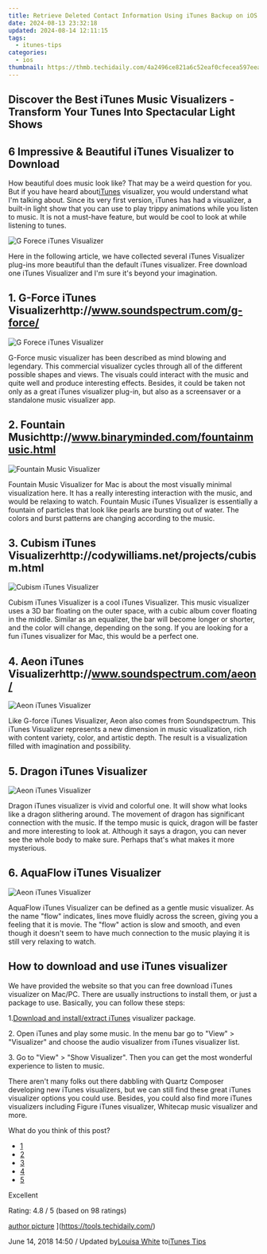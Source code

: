 ```yaml
---
title: Retrieve Deleted Contact Information Using iTunes Backup on iOS Devices
date: 2024-08-13 23:32:18
updated: 2024-08-14 12:11:15
tags:
  - itunes-tips
categories:
  - ios
thumbnail: https://thmb.techidaily.com/4a2496ce821a6c52eaf0cfecea597eea88a88766153a92e1f9e8401a4428c9fb.jpg
---
```


## Discover the Best iTunes Music Visualizers - Transform Your Tunes Into Spectacular Light Shows

## 6 Impressive & Beautiful iTunes Visualizer to Download

 How beautiful does music look like? That may be a weird question for you. But if you have heard about[iTunes](https://tools.techidaily.com/) visualizer, you would understand what I'm talking about. Since its very first version, iTunes has had a visualizer, a built-in light show that you can use to play trippy animations while you listen to music. It is not a must-have feature, but would be cool to look at while listening to tunes.

![G Forece iTunes Visualizer](https://www.aiseesoft.com/images/resource/itunes-visualizer/itunes-visualizer.jpg)

 Here in the following article, we have collected several iTunes Visualizer plug-ins more beautiful than the default iTunes visualizer. Free download one iTunes Visualizer and I'm sure it's beyond your imagination.

## 1\. G-Force iTunes Visualizerhttp://www.soundspectrum.com/g-force/

![G Forece iTunes Visualizer](https://www.aiseesoft.com/images/resource/itunes-visualizer/g-force-itunes-visualizer.jpg)

 G-Force music visualizer has been described as mind blowing and legendary. This commercial visualizer cycles through all of the different possible shapes and views. The visuals could interact with the music and quite well and produce interesting effects. Besides, it could be taken not only as a great iTunes visualizer plug-in, but also as a screensaver or a standalone music visualizer app.

## 2\. Fountain Musichttp://www.binaryminded.com/fountainmusic.html

![Fountain Music Visualizer](https://www.aiseesoft.com/images/resource/itunes-visualizer/fountain-music-visualizer.jpg)

 Fountain Music Visualizer for Mac is about the most visually minimal visualization here. It has a really interesting interaction with the music, and would be relaxing to watch. Fountain Music iTunes Visualizer is essentially a fountain of particles that look like pearls are bursting out of water. The colors and burst patterns are changing according to the music.

## 3\. Cubism iTunes Visualizerhttp://codywilliams.net/projects/cubism.html

![Cubism iTunes Visualizer](https://www.aiseesoft.com/images/resource/itunes-visualizer/cubism-itunes-visualizer.jpg)

 Cubism iTunes Visualizer is a cool iTunes Visualizer. This music visualizer uses a 3D bar floating on the outer space, with a cubic album cover floating in the middle. Similar as an equalizer, the bar will become longer or shorter, and the color will change, depending on the song. If you are looking for a fun iTunes visualizer for Mac, this would be a perfect one.

## 4\. Aeon iTunes Visualizerhttp://www.soundspectrum.com/aeon/

![Aeon iTunes Visualizer](https://www.aiseesoft.com/images/resource/itunes-visualizer/aeon-itunes-visualizer.jpg)

 Like G-force iTunes Visualizer, Aeon also comes from Soundspectrum. This iTunes Visualizer represents a new dimension in music visualization, rich with content variety, color, and artistic depth. The result is a visualization filled with imagination and possibility.

## 5\. Dragon iTunes Visualizer

![Aeon iTunes Visualizer](https://www.aiseesoft.com/images/resource/itunes-visualizer/dragon-itunes-visualizer.jpg)

 Dragon iTunes visualizer is vivid and colorful one. It will show what looks like a dragon slithering around. The movement of dragon has significant connection with the music. If the tempo music is quick, dragon will be faster and more interesting to look at. Although it says a dragon, you can never see the whole body to make sure. Perhaps that's what makes it more mysterious.

## 6\. AquaFlow iTunes Visualizer

![Aeon iTunes Visualizer](https://www.aiseesoft.com/images/resource/itunes-visualizer/aquaflow-itunes-visualizer.jpg)

 AquaFlow iTunes Visualizer can be defined as a gentle music visualizer. As the name "flow" indicates, lines move fluidly across the screen, giving you a feeling that it is movie. The "flow" action is slow and smooth, and even though it doesn't seem to have much connection to the music playing it is still very relaxing to watch.

## How to download and use iTunes visualizer

 We have provided the website so that you can free download iTunes visualizer on Mac/PC. There are usually instructions to install them, or just a package to use. Basically, you can follow these steps:

 1.[Download and install/extract iTunes](https://tools.techidaily.com/) visualizer package.

 2\. Open iTunes and play some music. In the menu bar go to "View" > "Visualizer" and choose the audio visualizer from iTunes visualizer list.

 3\. Go to "View" > "Show Visualizer". Then you can get the most wonderful experience to listen to music.

 There aren't many folks out there dabbling with Quartz Composer developing new iTunes visualizers, but we can still find these great iTunes visualizer options you could use. Besides, you could also find more iTunes visualizers including Figure iTunes visualizer, Whitecap music visualizer and more.

What do you think of this post?

* [1](https://tools.techidaily.com/)
* [2](https://tools.techidaily.com/)
* [3](https://tools.techidaily.com/)
* [4](https://tools.techidaily.com/)
* [5](https://tools.techidaily.com/)

Excellent

Rating: 4.8 / 5 (based on 98 ratings)

[author picture](https://www.aiseesoft.com/images/author/louisa.png) ](https://tools.techidaily.com/)

 June 14, 2018 14:50 / Updated by[Louisa White](https://tools.techidaily.com/) to[iTunes Tips](https://tools.techidaily.com/)

<ins class="adsbygoogle"
     style="display:block"
     data-ad-format="autorelaxed"
     data-ad-client="ca-pub-7571918770474297"
     data-ad-slot="1223367746"></ins>



<ins class="adsbygoogle"
     style="display:block"
     data-ad-client="ca-pub-7571918770474297"
     data-ad-slot="8358498916"
     data-ad-format="auto"
     data-full-width-responsive="true"></ins>
